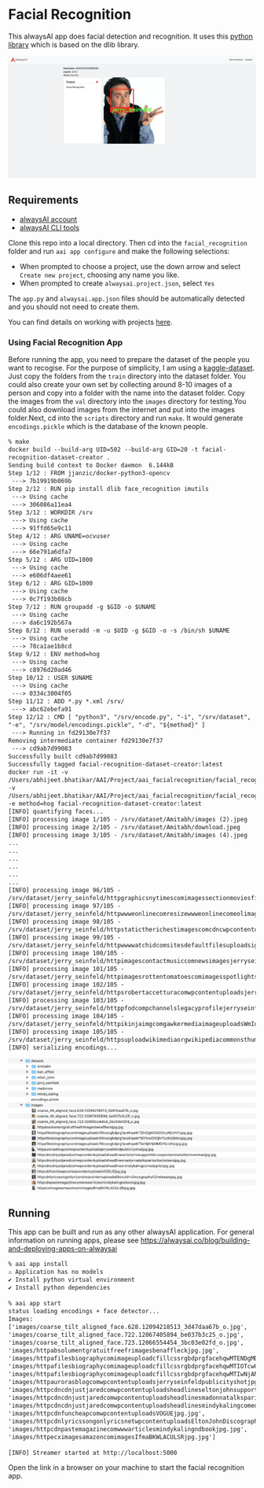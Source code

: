 # Facial Recognition
This alwaysAI app does facial detection and recognition. It uses this [python library](https://pypi.org/project/face-recognition/) which is based on the dlib library.

![image](./static/output.png)

## Requirements
- [alwaysAI account](https://alwaysai.co/auth?register=true)
- [alwaysAI CLI tools](https://dashboard.alwaysai.co/docs/getting_started/development_computer_setup.html)

Clone this repo into a local directory. Then cd into the `facial_recognition` folder and run `aai app configure` and make the following selections:
- When prompted to choose a project, use the down arrow and select `Create new project`, choosing any name you like.
- When prompted to create `alwaysai.project.json`, select `Yes`

The `app.py` and `alwaysai.app.json` files should be automatically detected and you should not need to create them.

You can find details on working with projects [here](https://alwaysai.co/docs/getting_started/working_with_projects.html).

### Using Facial Recognition App

Before running the app, you need to prepare the dataset of the people you want to recogise. For the purpose of simplicity, I am using a [kaggle-dataset](https://www.kaggle.com/dansbecker/5-celebrity-faces-dataset). Just copy the folders from the `train` directory into the dataset folder.
You could also create your own set by collecting around 8-10 images of a person and copy into a folder with the name into the dataset folder.
Copy the images from the `val` directory into the `images` directory for testing.You could also download images from the internet and put into the images folder.Next, cd into the `scripts` directory and run `make`. It would generate `encodings.pickle` which is the database of the known people.

```
% make
docker build --build-arg UID=502 --build-arg GID=20 -t facial-recognition-dataset-creator .
Sending build context to Docker daemon  6.144kB
Step 1/12 : FROM jjanzic/docker-python3-opencv
 ---> 7b19919b069b
Step 2/12 : RUN pip install dlib face_recognition imutils
 ---> Using cache
 ---> 306086a11ea4
Step 3/12 : WORKDIR /srv
 ---> Using cache
 ---> 91ffd65e9c11
Step 4/12 : ARG UNAME=ocvuser
 ---> Using cache
 ---> 66e791a6dfa7
Step 5/12 : ARG UID=1000
 ---> Using cache
 ---> e606df4aee61
Step 6/12 : ARG GID=1000
 ---> Using cache
 ---> 0c7f193b08cb
Step 7/12 : RUN groupadd -g $GID -o $UNAME
 ---> Using cache
 ---> da6c192b567a
Step 8/12 : RUN useradd -m -u $UID -g $GID -o -s /bin/sh $UNAME
 ---> Using cache
 ---> 78ca1ae1b8cd
Step 9/12 : ENV method=hog
 ---> Using cache
 ---> c8976d20ad46
Step 10/12 : USER $UNAME
 ---> Using cache
 ---> 0334c3004f05
Step 11/12 : ADD *.py *.xml /srv/
 ---> abc62ebefa91
Step 12/12 : CMD [ "python3", "/srv/encode.py", "-i", "/srv/dataset", "-e", "/srv/model/encodings.pickle", "-d", "${method}" ]
 ---> Running in fd29130e7f37
Removing intermediate container fd29130e7f37
 ---> cd9ab7d99083
Successfully built cd9ab7d99083
Successfully tagged facial-recognition-dataset-creator:latest
docker run -it -v /Users/abhijeet.bhatikar/AAI/Project/aai_facialrecognition/facial_recognition/scripts/../dataset:/srv/dataset -v /Users/abhijeet.bhatikar/AAI/Project/aai_facialrecognition/facial_recognition/scripts/../:/srv/model -e method=hog facial-recognition-dataset-creator:latest
[INFO] quantifying faces...
[INFO] processing image 1/105 - /srv/dataset/Amitabh/images (2).jpeg
[INFO] processing image 2/105 - /srv/dataset/Amitabh/download.jpeg
[INFO] processing image 3/105 - /srv/dataset/Amitabh/images (4).jpeg
...
...
...
...
...
...
[INFO] processing image 96/105 - /srv/dataset/jerry_seinfeld/httpgraphicsnytimescomimagessectionmoviesfilmographyWireImagejpg.jpg
[INFO] processing image 97/105 - /srv/dataset/jerry_seinfeld/httpwwweonlinecomresizewwweonlinecomeolimagesEntireSitersxjerryseinfeldjulialouisdreyfusjwjpg.jpg
[INFO] processing image 98/105 - /srv/dataset/jerry_seinfeld/httpstatictherichestimagescomcdncwpcontentuploadsJerrySeinfeldjpg.jpg
[INFO] processing image 99/105 - /srv/dataset/jerry_seinfeld/httpwwwwatchidcomsitesdefaultfilesuploadsightingBreitlingwatchJerrySeinfeldjpg.jpg
[INFO] processing image 100/105 - /srv/dataset/jerry_seinfeld/httpimagescontactmusiccomnewsimagesjerryseinfeldjpg.jpg
[INFO] processing image 101/105 - /srv/dataset/jerry_seinfeld/httpimagesrottentomatoescomimagesspotlightsnewsjerryseinfeldjpg.jpg
[INFO] processing image 102/105 - /srv/dataset/jerry_seinfeld/httpsrobertaccetturacomwpcontentuploadsjerryseinfeldheadshotjpg.jpg
[INFO] processing image 103/105 - /srv/dataset/jerry_seinfeld/httppfodcompchannelslegacyprofilejerryseinfeldpodcastjpg.jpg
[INFO] processing image 104/105 - /srv/dataset/jerry_seinfeld/httpikinjaimgcomgawkermediaimageuploadsWmIuhdsrcedidjpgjpg.jpg
[INFO] processing image 105/105 - /srv/dataset/jerry_seinfeld/httpsuploadwikimediaorgwikipediacommonsthumbbJerrySeinfeldjpgpxJerrySeinfeldjpg.jpg
[INFO] serializing encodings...
```
![image](./static/dataset_validation.png)

## Running
This app can be built and run as any other alwaysAI application. For general information on running apps, please see https://alwaysai.co/blog/building-and-deploying-apps-on-alwaysai 

```
% aai app install
⚠ Application has no models
✔ Install python virtual environment
✔ Install python dependencies

% aai app start
status loading encodings + face detector...
Images:
['images/coarse_tilt_aligned_face.628.12094218513_3d47daa67b_o.jpg', 'images/coarse_tilt_aligned_face.722.12067405894_be037b3c25_o.jpg', 'images/coarse_tilt_aligned_face.723.12066554454_3bc03e02fd_o.jpg', 'images/httpabsolumentgratuitfreefrimagesbenaffleckjpg.jpg', 'images/httpafilesbiographycomimageuploadcfillcssrgbdprgfacehqwMTENDgMDUODczNDcNTcjpg.jpg', 'images/httpafilesbiographycomimageuploadcfillcssrgbdprgfacehqwMTIOTcwODQNTUzNjQMzcjpg.jpg', 'images/httpafilesbiographycomimageuploadcfillcssrgbdprgfacehqwMTIwNjANjMMDINzIxNjcjpg.jpg', 'images/httpaurorasblogcomwpcontentuploadsjerryseinfeldpublicityshotjpg.jpg', 'images/httpcdncdnjustjaredcomwpcontentuploadsheadlineseltonjohnsupportsbrucejennerstransitiontowomanjpg.jpg', 'images/httpcdncdnjustjaredcomwpcontentuploadsheadlinesmadonnatalksparisattackstearsjpg.jpg', 'images/httpcdncdnjustjaredcomwpcontentuploadsheadlinesmindykalingcomedypilotjpg.jpg', 'images/httpcdnfuncheapcomwpcontentuploadsVOGUEjpg.jpg', 'images/httpcdnlyricssongonlyricsnetwpcontentuploadsEltonJohnDiscographyCDreleasesjpg.jpg', 'images/httpcdnpastemagazinecomwwwarticlesmindykalingndbookjpg.jpg', 'images/httpecximagesamazoncomimagesIfmaBKWLACULSRjpg.jpg']

[INFO] Streamer started at http://localhost:5000
```

Open the link in a browser on your machine to start the facial recognition app.
